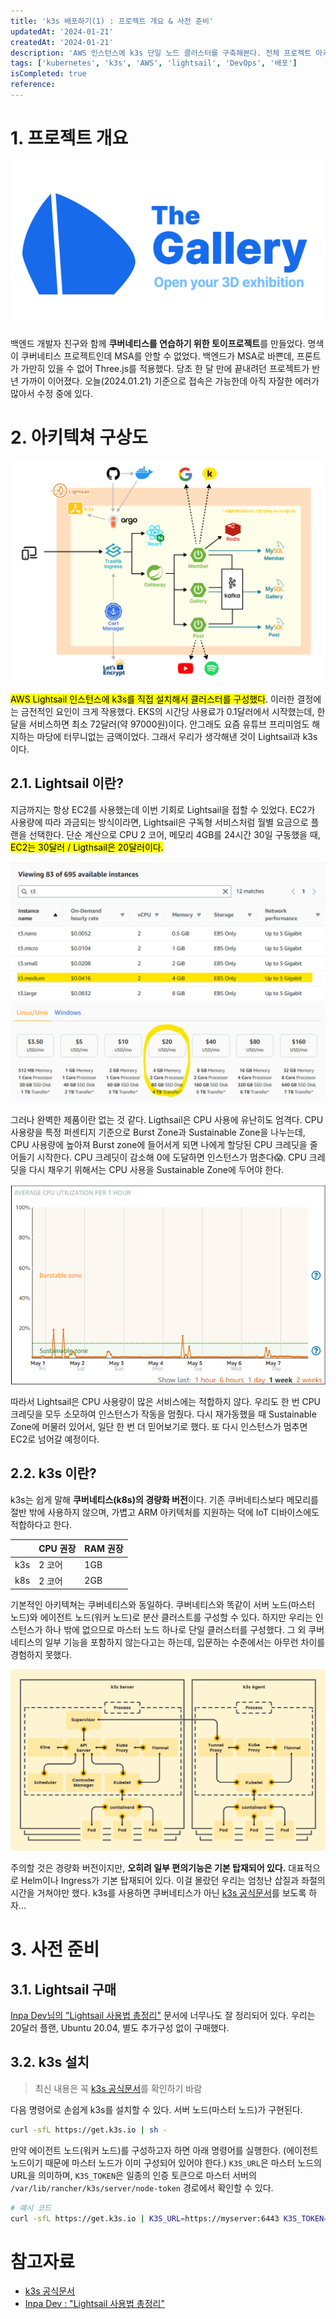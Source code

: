 ```yaml
---
title: 'k3s 배포하기(1) : 프로젝트 개요 & 사전 준비'
updatedAt: '2024-01-21'
createdAt: '2024-01-21'
description: 'AWS 인스턴스에 k3s 단일 노드 클러스터를 구축해본다. 전체 프로젝트 아키텍쳐 및 사전 준비 과정을 알아보자'
tags: ['kubernetes', 'k3s', 'AWS', 'lightsail', 'DevOps', '배포']
isCompleted: true
reference:
---
```


# 1. 프로젝트 개요

<img src="./assets/the-gallery.png" alt="더 갤러리 로고">

백엔드 개발자 친구와 함께 **쿠버네티스를 연습하기 위한 토이프로젝트**를 만들었다. 명색이 쿠버네티스 프로젝트인데 MSA를 안할 수 없었다. 백엔드가 MSA로 바쁜데, 프론트가 가만히 있을 수 없어 Three.js를 적용했다. 당초 한 달 만에 끝내려던 프로젝트가 반년 가까이 이어졌다. 오늘(2024.01.21) 기준으로 접속은 가능한데 아직 자잘한 에러가 많아서 수정 중에 있다.

# 2. 아키텍쳐 구상도

<img src="./assets/architecture.png" alt="프로젝트 아키텍쳐 구상도">

<mark>AWS Lightsail 인스턴스에 k3s를 직접 설치해서 클러스터를 구성했다</mark>. 이러한 결정에는 금전적인 요인이 크게 작용했다. EKS의 시간당 사용료가 0.1달러에서 시작했는데, 한 달을 서비스하면 최소 72달러(약 97000원)이다. 안그래도 요즘 유튜브 프리미엄도 해지하는 마당에 터무니없는 금액이었다. 그래서 우리가 생각해낸 것이 Lightsail과 k3s이다.

## 2.1. Lightsail 이란?

지금까지는 항상 EC2를 사용했는데 이번 기회로 Lightsail을 접할 수 있었다. EC2가 사용량에 따라 과금되는 방식이라면, Lightsail은 구독형 서비스처럼 월별 요금으로 플랜을 선택한다. 단순 계산으로 CPU 2 코어, 메모리 4GB를 24시간 30일 구동했을 때, <mark>EC2는 30달러 / Ligthsail은 20달러이다.</mark>

<img src="./assets/ec2-pricing.png" alt="AWS EC2 가격표">
<img src="./assets/lightsail-pricing.png" alt="AWS 라이트세일 가격표">

그러나 완벽한 제품이란 없는 것 같다. Ligthsail은 CPU 사용에 유난히도 엄격다. CPU 사용량을 특정 퍼센티지 기준으로 Burst Zone과 Sustainable Zone을 나누는데, CPU 사용량에 높아져 Burst zone에 들어서게 되면 나에게 할당된 CPU 크레딧을 줄어들기 시작한다. CPU 크레딧이 감소해 0에 도달하면 인스턴스가 멈춘다😱. CPU 크레딧을 다시 채우기 위해서는 CPU 사용을 Sustainable Zone에 두어야 한다.

<img src="./assets/lightsail-cpu-burst.png" alt="라이트세일 CPU 사용량 그래프">

따라서 Lightsail은 CPU 사용량이 많은 서비스에는 적합하지 않다. 우리도 한 번 CPU 크레딧을 모두 소모하여 인스턴스가 작동을 멈췄다. 다시 재가동했을 때 Sustainable Zone에 머물러 있어서, 일단 한 번 더 믿어보기로 했다. 또 다시 인스턴스가 멈추면 EC2로 넘어갈 예정이다.

## 2.2. k3s 이란?

k3s는 쉽게 말해 **쿠버네티스(k8s)의 경량화 버전**이다. 기존 쿠버네티스보다 메모리를 절반 밖에 사용하지 않으며, 가볍고 ARM 아키텍처를 지원하는 덕에 IoT 디바이스에도 적합하다고 한다.

|     | CPU 권장 | RAM 권장 |
| --- | -------- | -------- |
| k3s | 2 코어   | 1GB      |
| k8s | 2 코어   | 2GB      |

기본적인 아키텍쳐는 쿠버네티스와 동일하다. 쿠버네티스와 똑같이 서버 노드(마스터 노드)와 에이전트 노드(워커 노드)로 분산 클러스트를 구성할 수 있다. 하지만 우리는 인스턴스가 하나 밖에 없으므로 마스터 노드 하나로 단일 클러스터를 구성했다. 그 외 쿠버네티스의 일부 기능을 포함하지 않는다고는 하는데, 입문하는 수준에서는 아무런 차이를 경험하지 못했다.

<img src="./assets/k3s-architecture.png" alt="k3s 아키텍쳐">

주의할 것은 경량화 버전이지만, **오히려 일부 편의기능은 기본 탑재되어 있다.** 대표적으로 Helm이나 Ingress가 기본 탑재되어 있다. 이걸 몰랐던 우리는 엄청난 삽질과 좌절의 시간을 거쳐야만 했다. k3s를 사용하면 쿠버네티스가 아닌 [k3s 공식문서](https://docs.k3s.io/)를 보도록 하자...

# 3. 사전 준비

## 3.1. Lightsail 구매

[Inpa Dev님의 "Lightsail 사용법 총정리"](https://inpa.tistory.com/entry/AWS-%F0%9F%93%9A-Amazon-Lightsail-%EC%82%AC%EC%9A%A9%EB%B2%95-%EC%9B%B9%EC%84%9C%EB%B9%84%EC%8A%A4%EB%A5%BC-%EB%9A%9D%EB%94%B1-%EA%B5%AC%EC%B6%95%ED%95%98%EC%9E%90) 문서에 너무나도 잘 정리되어 있다. 우리는 20달러 플랜, Ubuntu 20.04, 별도 추가구성 없이 구매했다.

## 3.2. k3s 설치

> 최신 내용은 꼭 [k3s 공식문서](https://docs.k3s.io/quick-start)를 확인하기 바람

다음 명령어로 손쉽게 k3s를 설치할 수 있다. 서버 노드(마스터 노드)가 구현된다.

```sh
curl -sfL https://get.k3s.io | sh -
```

만약 에이전트 노드(워커 노드)를 구성하고자 하면 아래 명령어를 실행한다. (에이전트 노드이기 때문에 마스터 노드가 이미 구성되어 있어야 한다.) `K3S_URL`은 마스터 노드의 URL을 의미하며, `K3S_TOKEN`은 일종의 인증 토큰으로 마스터 서버의 `/var/lib/rancher/k3s/server/node-token` 경로에서 확인할 수 있다.

```sh
# 예시 코드
curl -sfL https://get.k3s.io | K3S_URL=https://myserver:6443 K3S_TOKEN=mynodetoken sh -
```

# 참고자료

- [k3s 공식문서](https://docs.k3s.io/)
- [Inpa Dev : "Lightsail 사용법 총정리"](https://inpa.tistory.com/entry/AWS-%F0%9F%93%9A-Amazon-Lightsail-%EC%82%AC%EC%9A%A9%EB%B2%95-%EC%9B%B9%EC%84%9C%EB%B9%84%EC%8A%A4%EB%A5%BC-%EB%9A%9D%EB%94%B1-%EA%B5%AC%EC%B6%95%ED%95%98%EC%9E%90)
